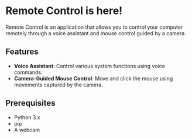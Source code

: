# Remote Control is here!

Remote Control is an application that allows you to control your computer remotely through a voice assistant and mouse control guided by a camera.

## Features

- **Voice Assistant**: Control various system functions using voice commands.
- **Camera-Guided Mouse Control**: Move and click the mouse using movements captured by the camera.

## Prerequisites

- Python 3.x
- pip
- A webcam

